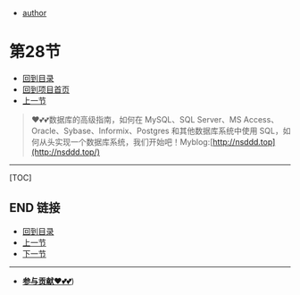+ [author](https://github.com/3293172751)
# 第28节
+ [回到目录](../README.md)
+ [回到项目首页](../../README.md)
+ [上一节](27.md)
> ❤️💕💕数据库的高级指南，如何在 MySQL、SQL Server、MS Access、Oracle、Sybase、Informix、Postgres 和其他数据库系统中使用 SQL，如何从头实现一个数据库系统，我们开始吧！Myblog:[http://nsddd.top](http://nsddd.top/)
---
[TOC]





## END 链接
+ [回到目录](../README.md)
+ [上一节](27.md)
+ [下一节](29.md)
---
+ [**参与贡献❤️💕💕**](https://nsddd.top/archives/contributors))